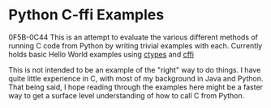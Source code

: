 # Python C-ffi Examples
0F5B-0C44
This is an attempt to evaluate the various different methods of running C code from Python by writing trivial examples with each. Currently holds basic Hello World examples using [ctypes](https://docs.python.org/3/library/ctypes.html) and [cffi](https://cffi.readthedocs.io/en/latest/index.html) 

This is not intended to be an example of the "right" way to do things. I have quite  little experience in C, with most of my background in Java and Python. That being said, I hope reading through the examples here might be a faster way to get a surface level understanding of how to call C from Python.

